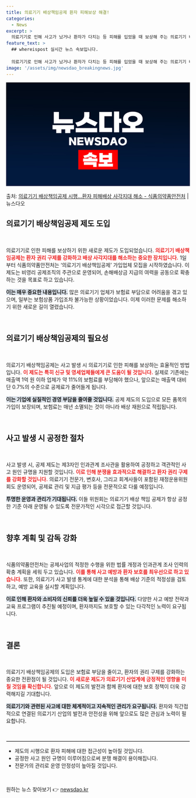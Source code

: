 ```yaml
---
title: 의료기기 배상책임공제 환자 피해보상 해결!
categories:
  - News
excerpt: >
  의료기기로 인해 사고가 났거나 환자가 다치는 등 피해를 입었을 때 보상해 주는 의료기기 배상책임공제가 새로 …
feature_text: >
  ## whereispost 실시간 뉴스 속보입니다.

  의료기기로 인해 사고가 났거나 환자가 다치는 등 피해를 입었을 때 보상해 주는 의료기기 배상책임공제가 새로 …
image: '/assets/img/newsdao_breakingnews.jpg'
---
```


![뉴스다오 속보](/assets/img/newsdao_breakingnews.jpg)

<p>출처: <a href="https://newsdao.kr/2701" rel="dofollow">의료기기 배상책임공제 시행…환자 피해배상 사각지대 해소 - 식품의약품안전처</a> | 뉴스다오</p>

<h2 data-ke-size="size26">의료기기 배상책임공제 제도 도입</h2>

<p data-ke-size="size16">&nbsp;</p>

의료기기로 인한 피해를 보상하기 위한 새로운 제도가 도입되었습니다. <b><span style="color: #ee2323;">의료기기 배상책임공제는 환자 권리 구제를 강화하고 배상 사각지대를 해소하는 중요한 장치입니다.</span></b> 1일부터 식품의약품안전처는 ‘의료기기 배상책임공제’ 가입업체 모집을 시작하였습니다. 이 제도는 비영리 공제조직의 주관으로 운영되어, 손해배상금 지급의 여력을 공동으로 확충하는 것을 목표로 하고 있습니다. 

<b><span style="background-color: #21538527;">이는 매우 중요한 내용입니다.</span></b> 많은 의료기기 업체가 보험료 부담으로 어려움을 겪고 있으며, 일부는 보험상품 가입조차 불가능한 상황이었습니다. 이제 이러한 문제를 해소하기 위한 새로운 길이 열렸습니다. 

<p data-ke-size="size16">&nbsp;</p>

<h2 data-ke-size="size26">의료기기 배상책임공제의 필요성</h2>

<p data-ke-size="size16">&nbsp;</p>

의료기기 배상책임공제는 사고 발생 시 의료기기로 인한 피해를 보상하는 효율적인 방법입니다. <b><span style="color: #ee2323;">이 제도는 특히 신규 및 영세업체들에게 큰 도움이 될 것입니다.</span></b> 실제로 기존에는 매출액 1억 원 이하 업체가 약 11%의 보험료를 부담해야 했으나, 앞으로는 매출액 대비 단 0.7%의 수준으로 공제료가 줄어들게 됩니다.

<b><span style="background-color: #21538527;">이는 기업에 실질적인 경영 부담을 줄여줄 것입니다.</span></b> 공제 제도의 도입으로 모든 품목의 가입이 보장되며, 보험료는 매년 소멸되는 것이 아니라 배상 재원으로 적립됩니다. 

<p data-ke-size="size16">&nbsp;</p>

<h2 data-ke-size="size26">사고 발생 시 공정한 절차</h2>

<p data-ke-size="size16">&nbsp;</p>

사고 발생 시, 공제 제도는 제3자인 인과관계 조사관을 활용하여 공정하고 객관적인 사고 원인 규명을 지원할 것입니다. <b><span style="color: #ee2323;">이로 인해 분쟁을 효과적으로 해결하고 환자 권리 구제를 강화할 것입니다.</span></b> 의료기기 전문가, 변호사, 그리고 회계사들이 포함된 재정운용위원회도 운영되어, 공제료 관리 및 지급 평가 등을 전문적으로 다룰 예정입니다.

<b><span style="background-color: #21538527;">투명한 운영과 관리가 기대됩니다.</span></b> 이들 위원회는 의료기기 배상 책임 공제가 항상 공정한 기준 아래 운영될 수 있도록 전문가적인 시각으로 접근할 것입니다.

<p data-ke-size="size16">&nbsp;</p>

<h2 data-ke-size="size26">향후 계획 및 감독 강화</h2>

<p data-ke-size="size16">&nbsp;</p>

식품의약품안전처는 공제사업의 적정한 수행을 위한 법률 개정과 인과관계 조사 인력의 확충 계획을 세워 두고 있습니다. <b><span style="color: #ee2323;">이를 통해 사고 예방과 환자 보호를 최우선으로 하고 있습니다.</span></b> 또한, 의료기기 사고 발생 통계에 대한 분석을 통해 배상 기준의 적정성을 검토하고, 예방 교육을 실시할 계획입니다.

<b><span style="background-color: #21538527;">이로 인해 환자와 소비자의 신뢰를 더욱 높일 수 있을 것입니다.</span></b> 다양한 사고 예방 전략과 교육 프로그램이 추진될 예정이며, 환자까지도 보호할 수 있는 다각적인 노력이 요구됩니다.

<p data-ke-size="size16">&nbsp;</p>

<h2 data-ke-size="size26">결론</h2>

<p data-ke-size="size16">&nbsp;</p>

의료기기 배상책임공제의 도입은 보험료 부담을 줄이고, 환자의 권리 구제를 강화하는 중요한 전환점이 될 것입니다. <b><span style="color: #ee2323;">이 새로운 제도가 의료기기 산업계에 긍정적인 영향을 미칠 것임을 확신합니다.</span></b> 앞으로 이 제도의 발전과 함께 환자에 대한 보호 정책이 더욱 강력해지길 기대합니다. 

<b><span style="background-color: #21538527;">의료기기와 관련된 사고에 대한 체계적이고 지속적인 관리가 요구됩니다.</span></b> 환자와 직간접적으로 연결된 의료기기 산업의 발전과 안전성을 위해 앞으로도 많은 관심과 노력이 필요합니다. 

<p data-ke-size="size16">&nbsp;</p>

<hr style="border: 1px solid #ccc;"/>

<ul>
    <li>제도의 시행으로 환자 피해에 대한 접근성이 높아질 것입니다.</li>
    <li>공정한 사고 원인 규명이 이루어짐으로써 분쟁 해결이 용이해집니다.</li>
    <li>전문가의 관리로 운영 안정성이 높아질 것입니다.</li>
</ul>

<p data-ke-size="size16">&nbsp;</p> 

원하는 뉴스 찾아보기 👉 <a href="https://newsdao.kr" rel="dofollow">newsdao.kr</a>


